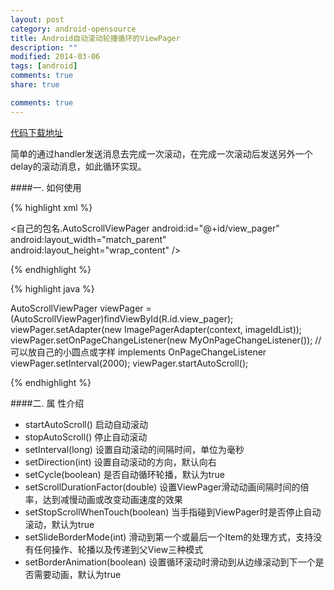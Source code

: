 ```yaml
---
layout: post
category: android-opensource
title: Android自动滚动轮播循环的ViewPager
description: ""
modified: 2014-03-06
tags: [android]
comments: true
share: true

comments: true
---
```

[代码下载地址](http://pan.baidu.com/s/1kTyoCEr)

简单的通过handler发送消息去完成一次滚动，在完成一次滚动后发送另外一个delay的滚动消息，如此循环实现。

####一. 如何使用

{% highlight xml %}

<自己的包名.AutoScrollViewPager
android:id="@+id/view_pager"
android:layout_width="match_parent"
android:layout_height="wrap_content" />

{% endhighlight %}

{% highlight java %}

AutoScrollViewPager viewPager = (AutoScrollViewPager)findViewById(R.id.view_pager);
viewPager.setAdapter(new ImagePagerAdapter(context, imageIdList));
viewPager.setOnPageChangeListener(new MyOnPageChangeListener());
// 可以放自己的小圆点或字样 implements OnPageChangeListener viewPager.setInterval(2000);
viewPager.startAutoScroll();

{% endhighlight %}

####二. 属
性介绍
*    startAutoScroll() 启动自动滚动
*    stopAutoScroll() 停止自动滚动
*    setInterval(long) 设置自动滚动的间隔时间，单位为毫秒
*    setDirection(int) 设置自动滚动的方向，默认向右
*    setCycle(boolean) 是否自动循环轮播，默认为true
*    setScrollDurationFactor(double) 设置ViewPager滑动动画间隔时间的倍率，达到减慢动画或改变动画速度的效果
*    setStopScrollWhenTouch(boolean) 当手指碰到ViewPager时是否停止自动滚动，默认为true
*    setSlideBorderMode(int) 滑动到第一个或最后一个Item的处理方式，支持没有任何操作、轮播以及传递到父View三种模式
*    setBorderAnimation(boolean) 设置循环滚动时滑动到从边缘滚动到下一个是否需要动画，默认为true



